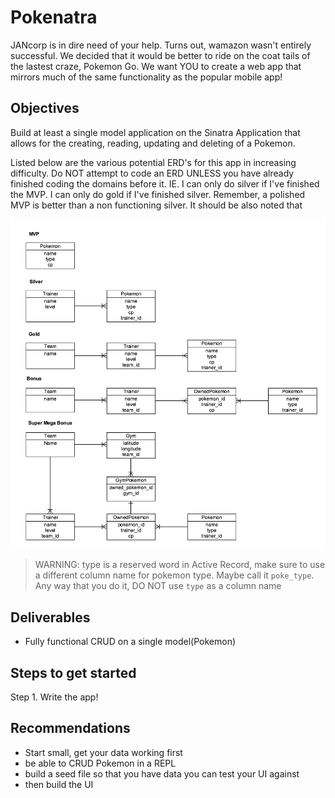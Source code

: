 # Pokenatra

JANcorp is in dire need of your help. Turns out, wamazon wasn't entirely successful. We decided that it would be better to ride on the coat tails of the lastest craze, Pokemon Go. We want YOU to create a web app that mirrors much of the same functionality as the popular mobile app!

## Objectives

Build at least a single model application on the Sinatra Application that allows for the creating, reading, updating and deleting of a Pokemon.

Listed below are the various potential ERD's for this app in increasing difficulty. Do NOT attempt to code an ERD UNLESS you have already finished coding the domains before it. IE. I can only do silver if I've finished the MVP. I can only do gold if I've finished silver. Remember, a polished MVP is better than a non functioning silver. It should be also noted that

![pokenatra_erd](pokenatra_erd.png)

> WARNING: type is a reserved word in Active Record, make sure to use a different column name for pokemon type. Maybe call it `poke_type`. Any way that you do it, DO NOT use `type` as a column name

## Deliverables
- Fully functional CRUD on a single model(Pokemon)

## Steps to get started
Step 1. Write the app!

## Recommendations
- Start small, get your data working first
- be able to CRUD Pokemon in a REPL
- build a seed file so that you have data you can test your UI against
- then build the UI
